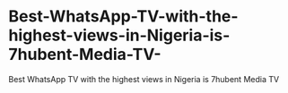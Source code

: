 # Best-WhatsApp-TV-with-the-highest-views-in-Nigeria-is-7hubent-Media-TV-
Best WhatsApp TV with the highest views in Nigeria is 7hubent Media TV 
